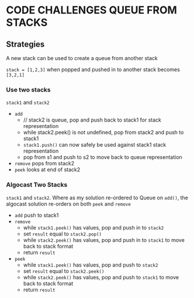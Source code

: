 # CODE CHALLENGES QUEUE FROM STACKS

## Strategies

A new stack can be used to create a queue from another stack

`stack = [1,2,3]` when popped and pushed in to another stack becomes `[3,2,1]`

### Use two stacks

`stack1` and `stack2`

- `add`
  - // stack2 is queue, pop and push back to stack1 for stack representation
  - while stack2.peek() is not undefined, pop from stack2 and push to stack1
  - `stack1.push()` can now safely be used against stack1 stack representation
  - pop from s1 and push to s2 to move back to queue representation
- `remove` pops from stack2
- `peek` looks at end of stack2

### Algocast Two Stacks

`stack1` and `stack2`. Where as my solution re-ordered to Queue on `add()`,
the algocast solution re-orders on both `peek` and `remove`

- `add` push to stack1
- `remove`
  - while `stack1.peek()` has values, pop and push in to `stack2`
  - set `result` equal to `stack2.pop()`
  - while `stack2.peek()` has values, pop and push in to `stack1` to move back to stack format
  - return `result`
- `peek`
  - while `stack1.peek()` has values, pop and push to `stack2`
  - set `result` equal to `stack2.peek()`
  - while `stack2.peek()` has values, pop and push to `stack1` to move back to stack format
  - return `result`
